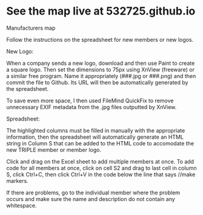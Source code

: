# See the map live at 532725.github.io

Manufacturers map

Follow the instructions on the spreadsheet for new members or new logos.

New Logo:

When a company sends a new logo, download and then use Paint to create a square logo. Then set the dimensions to 75px using XnView (freeware) or a similar free program. Name it appropriately (###.jpg or ###.png) and then commit the file to Github. Its URL will then be automatically generated by the spreadsheet.

To save even more space, I then used FileMind QuickFix to remove unnecessary EXIF metadata from the .jpg files outputted by XnView.

Spreadsheet:

The highlighted columns must be filled in manually with the appropriate information, then the spreadsheet will automatically generate an HTML string in Column S that can be added to the HTML code to accomodate the new TRIPLE member or member logo.

Click and drag on the Excel sheet to add multiple members at once. To add code for all members at once, click on cell S2 and drag to last cell in column S, click Ctrl+C, then click Ctrl+V in the code below the line that says //make markers.

If there are problems, go to the individual member where the problem occurs and make sure the name and description do not contain any whitespace.